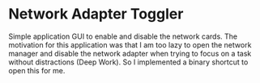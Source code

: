 # Network Adapter Toggler

Simple application GUI to enable and disable the network cards. The motivation for this application was that I am too lazy to open the network manager and disable the network adapter when trying to focus on a task without distractions (Deep Work). So I implemented a binary shortcut to open this for me.

